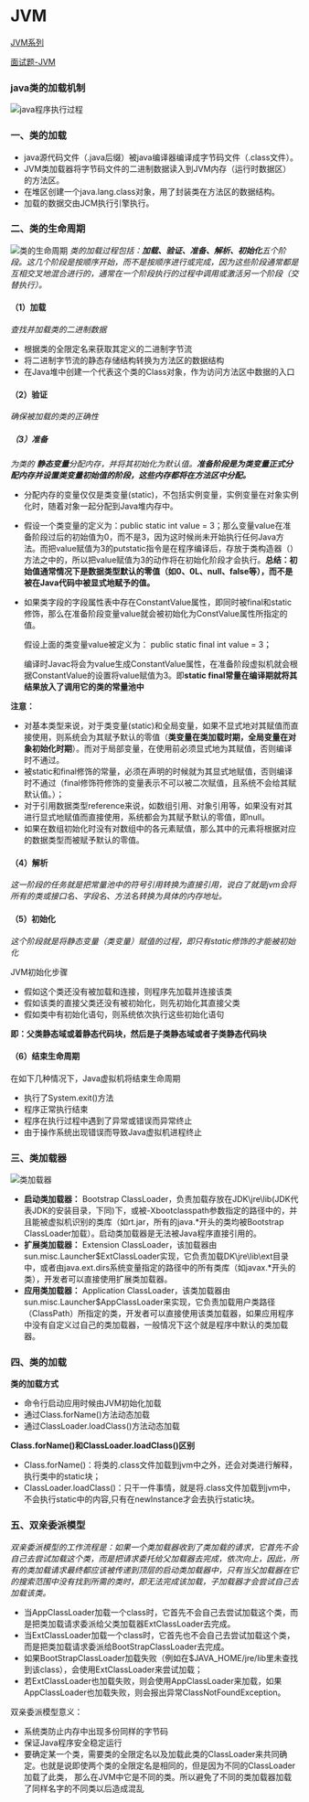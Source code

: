 # JVM
[JVM系列](https://www.cnblogs.com/ityouknow/category/437541.html)

[面试题-JVM](https://blog.csdn.net/gangsijay888/article/details/81331423)

### java类的加载机制
![java程序执行过程](https://images0.cnblogs.com/i/288799/201405/281630330728961.jpg "java程序执行过程")
### 一、类的加载
* java源代码文件（.java后缀）被java编译器编译成字节码文件（.class文件）。
* JVM类加载器将字节码文件的二进制数据读入到JVM内存（运行时数据区）的方法区。
* 在堆区创建一个java.lang.class对象，用了封装类在方法区的数据结构。
* 加载的数据交由JCM执行引擎执行。

### 二、类的生命周期
![类的生命周期](https://images2015.cnblogs.com/blog/331425/201606/331425-20160621125943209-1443333281.png "类的生命周期")
*类的加载过程包括：**加载、验证、准备、解析、初始化**五个阶段。这几个阶段是按顺序开始，而不是按顺序进行或完成，因为这些阶段通常都是互相交叉地混合进行的，通常在一个阶段执行的过程中调用或激活另一个阶段（交替执行）。*

#### （1）加载
*查找并加载类的二进制数据*

* 根据类的全限定名来获取其定义的二进制字节流
* 将二进制字节流的静态存储结构转换为方法区的数据结构
* 在Java堆中创建一个代表这个类的Class对象，作为访问方法区中数据的入口

#### （2）验证
*确保被加载的类的正确性*

##### （3）准备
*为类的 **静态变量**分配内存，并将其初始化为默认值。**准备阶段是为类变量正式分配内存并设置类变量初始值的阶段，这些内存都将在方法区中分配。***

* 分配内存的变量仅仅是类变量(static)，不包括实例变量，实例变量在对象实例化时，随着对象一起分配到Java堆内存中。
* 假设一个类变量的定义为：public static int value = 3；那么变量value在准备阶段过后的初始值为0，而不是3，因为这时候尚未开始执行任何Java方法。而把value赋值为3的putstatic指令是在程序编译后，存放于类构造器<clinit>（）方法之中的，所以把value赋值为3的动作将在初始化阶段才会执行。**总结：初始值通常情况下是数据类型默认的零值（如0、0L、null、false等），而不是被在Java代码中被显式地赋予的值。**
* 如果类字段的字段属性表中存在ConstantValue属性，即同时被final和static修饰，那么在准备阶段变量value就会被初始化为ConstValue属性所指定的值。

  假设上面的类变量value被定义为： public static final int value = 3；

  编译时Javac将会为value生成ConstantValue属性，在准备阶段虚拟机就会根据ConstantValue的设置将value赋值为3。即**static final常量在编译期就将其结果放入了调用它的类的常量池中**

**注意：**
* 对基本类型来说，对于类变量(static)和全局变量，如果不显式地对其赋值而直接使用，则系统会为其赋予默认的零值（**类变量在类加载时期，全局变量在对象初始化时期**）。而对于局部变量，在使用前必须显式地为其赋值，否则编译时不通过。
* 被static和final修饰的常量，必须在声明的时候就为其显式地赋值，否则编译时不通过（final修饰符修饰的变量表示不可以被二次赋值，且系统不会给其赋默认值。）；
* 对于引用数据类型reference来说，如数组引用、对象引用等，如果没有对其进行显式地赋值而直接使用，系统都会为其赋予默认的零值，即null。
* 如果在数组初始化时没有对数组中的各元素赋值，那么其中的元素将根据对应的数据类型而被赋予默认的零值。

#### （4）解析
*这一阶段的任务就是把常量池中的符号引用转换为直接引用，说白了就是jvm会将所有的类或接口名、字段名、方法名转换为具体的内存地址。*

#### （5）初始化
*这个阶段就是将静态变量（类变量）赋值的过程，即只有static修饰的才能被初始化*

JVM初始化步骤
* 假如这个类还没有被加载和连接，则程序先加载并连接该类
* 假如该类的直接父类还没有被初始化，则先初始化其直接父类
* 假如类中有初始化语句，则系统依次执行这些初始化语句

**即：父类静态域或着静态代码块，然后是子类静态域或者子类静态代码块**

#### （6）结束生命周期
在如下几种情况下，Java虚拟机将结束生命周期
* 执行了System.exit()方法
* 程序正常执行结束
* 程序在执行过程中遇到了异常或错误而异常终止
* 由于操作系统出现错误而导致Java虚拟机进程终止

### 三、类加载器
![类加载器](https://images2015.cnblogs.com/blog/331425/201606/331425-20160621125944459-1013316302.jpg "类加载器")

* **启动类加载器：** Bootstrap ClassLoader，负责加载存放在JDK\jre\lib(JDK代表JDK的安装目录，下同)下，或被-Xbootclasspath参数指定的路径中的，并且能被虚拟机识别的类库（如rt.jar，所有的java.*开头的类均被Bootstrap ClassLoader加载）。启动类加载器是无法被Java程序直接引用的。
* **扩展类加载器：** Extension ClassLoader，该加载器由sun.misc.Launcher$ExtClassLoader实现，它负责加载DK\jre\lib\ext目录中，或者由java.ext.dirs系统变量指定的路径中的所有类库（如javax.*开头的类），开发者可以直接使用扩展类加载器。
* **应用类加载器：** Application ClassLoader，该类加载器由sun.misc.Launcher$AppClassLoader来实现，它负责加载用户类路径（ClassPath）所指定的类，开发者可以直接使用该类加载器，如果应用程序中没有自定义过自己的类加载器，一般情况下这个就是程序中默认的类加载器。

### 四、类的加载 
**类的加载方式**
* 命令行启动应用时候由JVM初始化加载
* 通过Class.forName()方法动态加载
* 通过ClassLoader.loadClass()方法动态加载

**Class.forName()和ClassLoader.loadClass()区别**
* Class.forName()：将类的.class文件加载到jvm中之外，还会对类进行解释，执行类中的static块；
* ClassLoader.loadClass()：只干一件事情，就是将.class文件加载到jvm中，不会执行static中的内容,只有在newInstance才会去执行static块。

### 五、双亲委派模型
*双亲委派模型的工作流程是：如果一个类加载器收到了类加载的请求，它首先不会自己去尝试加载这个类，而是把请求委托给父加载器去完成，依次向上，因此，所有的类加载请求最终都应该被传递到顶层的启动类加载器中，只有当父加载器在它的搜索范围中没有找到所需的类时，即无法完成该加载，子加载器才会尝试自己去加载该类。*

* 当AppClassLoader加载一个class时，它首先不会自己去尝试加载这个类，而是把类加载请求委派给父类加载器ExtClassLoader去完成。
* 当ExtClassLoader加载一个class时，它首先也不会自己去尝试加载这个类，而是把类加载请求委派给BootStrapClassLoader去完成。
* 如果BootStrapClassLoader加载失败（例如在$JAVA_HOME/jre/lib里未查找到该class），会使用ExtClassLoader来尝试加载；
* 若ExtClassLoader也加载失败，则会使用AppClassLoader来加载，如果AppClassLoader也加载失败，则会报出异常ClassNotFoundException。

双亲委派模型意义：
* 系统类防止内存中出现多份同样的字节码
* 保证Java程序安全稳定运行
* 要确定某一个类，需要类的全限定名以及加载此类的ClassLoader来共同确定。也就是说即使两个类的全限定名是相同的，但是因为不同的ClassLoader加载了此类， 那么在JVM中它是不同的类。所以避免了不同的类加载器加载了同样名字的不同类以后造成混乱